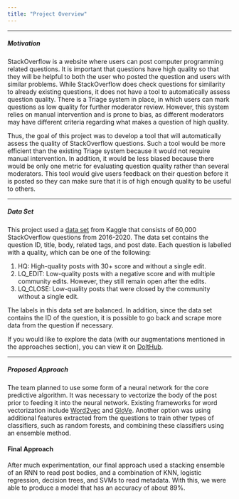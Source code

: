 ```yaml
---
title: "Project Overview"
---
```


***

##### Motivation #####

StackOverflow is a website where users can post computer programming related questions. It is important that questions have high quality
so that they will be helpful to both the user who posted the question and users with similar problems. While StackOverflow does check questions
for similarity to already existing questions, it does not have a tool to automatically assess question quality. There is a Triage system in place,
in which users can mark questions as low quality for further moderator review. However, this system relies on manual intervention and is prone to
bias, as different moderators may have different criteria regarding what makes a question of high quality.

Thus, the goal of this project was to develop a tool that will automatically assess the quality of StackOverflow questions. Such a tool would be more
efficient than the existing Triage system because it would not require manual intervention. In addition, it would be less biased because there would
be only one metric for evaluating question quality rather than several moderators. This tool would give users feedback on their question before it is
posted so they can make sure that it is of high enough quality to be useful to others.

***

##### Data Set #####

This project used a [data set](https://www.kaggle.com/imoore/60k-stack-overflow-questions-with-quality-rate) from Kaggle that consists of 60,000
StackOverflow questions from 2016-2020. The data set contains the question ID, title, body, related tags, and post date. Each question is labelled
with a quality, which can be one of the following:

1. HQ: High-quality posts with 30+ score and without a single edit.
2. LQ_EDIT: Low-quality posts with a negative score and with multiple community edits. However, they still remain open after the edits.
3. LQ_CLOSE: Low-quality posts that were closed by the community without a single edit.

The labels in this data set are balanced. In addition, since the data set contains the ID of the question, it is possible to go back and scrape
more data from the question if necessary.

If you would like to explore the data (with our augmentations mentioned in the approaches section), you can view it on [DoltHub](https://www.dolthub.com/repositories/ollien/cs-539-stackoverflow-data).

***

##### Proposed Approach ###

The team planned to use some form of a neural network for the core predictive algorithm. It was necessary to vectorize the body of the post prior
to feeding it into the neural network. Existing frameworks for word vectorization include [Word2vec](https://www.tensorflow.org/tutorials/text/word2vec)
and [GloVe](https://nlp.stanford.edu/projects/glove/). Another option was using additional features extracted from the questions to train other types
of classifiers, such as random forests, and combining these classifiers using an ensemble method.

#### Final Approach

After much experimentation, our final approach used a stacking ensemble of an RNN to read post bodies, and a combination of KNN, logistic regression, decision trees, and SVMs to read metadata. With this, we were able to produce a model that has an accuracy of about 89%.

